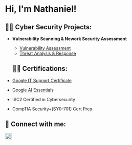 <h1>Hi, I'm Nathaniel! 

<h2>👨‍💻 Cyber Security Projects:</h2>

- <b>Vulnerability Scanning & Nework Security Assessment</b>
  - [Vulnerability Assessment](https://github.com/9TY-SIX/Vulnerability-Assessment-Project)
  - [Threat Analysis & Response](https://github.com/9TY-SIX/SOC338-Lumar-Threat-Response)

   <h2>👨‍💻 Certifications:</h2>
- [Google IT Support Certificate](https://coursera.org/verify/professional-cert/CC2VDZ3WU2NB)

- [Google AI Essentials](https://coursera.org/verify/047A41L31CLO)

- ISC2 Certified in Cybersecurity

- CompTIA Security+(SY0-701) Cert Prep

<h2> 🤳 Connect with me:</h2>

[<img align="left" alt="JoshMadakor | LinkedIn" width="22px" src="https://cdn.jsdelivr.net/npm/simple-icons@v3/icons/linkedin.svg" />][linkedin]


[linkedin]: https://linkedin.com/in/nathaniel-amonoo-57920a286

<!--

Here are some ideas to get you started:

- 🔭 I’m currently working on ...
- 🌱 I’m currently learning ...
- 👯 I’m looking to collaborate on ...
- 🤔 I’m looking for help with ...
- 💬 Ask me about ...
- 📫 How to reach me: ...
- 😄 Pronouns: ...
- ⚡ Fun fact: ...
-->
